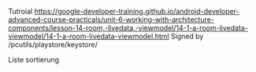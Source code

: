 Tutroial 
https://google-developer-training.github.io/android-developer-advanced-course-practicals/unit-6-working-with-architecture-components/lesson-14-room,-livedata,-viewmodel/14-1-a-room-livedata-viewmodel/14-1-a-room-livedata-viewmodel.html
Signed by
/pcutils/playstore/keystore/

Liste sortierung
